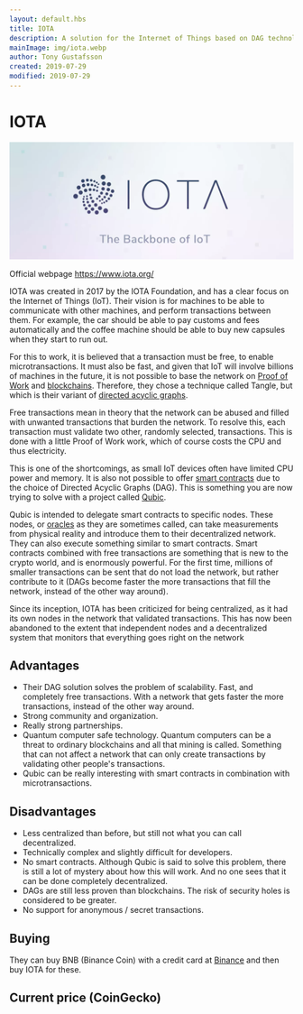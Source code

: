 ```yaml
---
layout: default.hbs
title: IOTA
description: A solution for the Internet of Things based on DAG technology, which promises to solve the problem of scalability. With free and free transactions, microtransactions are made possible in a way that has not been possible before.
mainImage: img/iota.webp
author: Tony Gustafsson
created: 2019-07-29
modified: 2019-07-29
---
```


# IOTA

![IOTA](../img/iota.webp 'IOTA')

Official webpage https://www.iota.org/

IOTA was created in 2017 by the IOTA Foundation, and has a clear focus on the Internet of Things (IoT). Their vision is for machines to be able to communicate with other machines, and perform transactions between them. For example, the car should be able to pay customs and fees automatically and the coffee machine should be able to buy new capsules when they start to run out.

For this to work, it is believed that a transaction must be free, to enable microtransactions. It must also be fast, and given that IoT will involve billions of machines in the future, it is not possible to base the network on [Proof of Work](/technology/proof-of-work.html) and [blockchains](/technology/blockchains.html). Therefore, they chose a technique called Tangle, but which is their variant of [directed acyclic graphs](/technology/directed-acyclic-graphs.html).

Free transactions mean in theory that the network can be abused and filled with unwanted transactions that burden the network. To resolve this, each transaction must validate two other, randomly selected, transactions. This is done with a little Proof of Work work, which of course costs the CPU and thus electricity.

This is one of the shortcomings, as small IoT devices often have limited CPU power and memory. It is also not possible to offer [smart contracts](/technology/smart-contracts.html) due to the choice of Directed Acyclic Graphs (DAG). This is something you are now trying to solve with a project called [Qubic](https://qubic.iota.org/).

Qubic is intended to delegate smart contracts to specific nodes. These nodes, or [oracles](/technology/oracles.html) as they are sometimes called, can take measurements from physical reality and introduce them to their decentralized network. They can also execute something similar to smart contracts. Smart contracts combined with free transactions are something that is new to the crypto world, and is enormously powerful. For the first time, millions of smaller transactions can be sent that do not load the network, but rather contribute to it (DAGs become faster the more transactions that fill the network, instead of the other way around).

Since its inception, IOTA has been criticized for being centralized, as it had its own nodes in the network that validated transactions. This has now been abandoned to the extent that independent nodes and a decentralized system that monitors that everything goes right on the network

## Advantages

-   Their DAG solution solves the problem of scalability. Fast, and completely free transactions. With a network that gets faster the more transactions, instead of the other way around.
-   Strong community and organization.
-   Really strong partnerships.
-   Quantum computer safe technology. Quantum computers can be a threat to ordinary blockchains and all that mining is called. Something that can not affect a network that can only create transactions by validating other people's transactions.
-   Qubic can be really interesting with smart contracts in combination with microtransactions.

## Disadvantages

-   Less centralized than before, but still not what you can call decentralized.
-   Technically complex and slightly difficult for developers.
-   No smart contracts. Although Qubic is said to solve this problem, there is still a lot of mystery about how this will work. And no one sees that it can be done completely decentralized.
-   DAGs are still less proven than blockchains. The risk of security holes is considered to be greater.
-   No support for anonymous / secret transactions.

## Buying

They can buy BNB (Binance Coin) with a credit card at [Binance](https://www.binance.com) and then buy IOTA for these.

## Current price (CoinGecko)

<script src="https://widgets.coingecko.com/coingecko-coin-ticker-widget.js"></script>

<coingecko-coin-ticker-widget currency="usd" coin-id="iota" locale="en"></coingecko-coin-ticker-widget>

